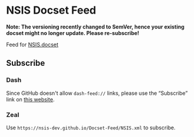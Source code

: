 # NSIS Docset Feed

**Note: The versioning recently changed to SemVer, hence your existing docset might no longer update. Please re-subscribe!**

Feed for [NSIS.docset](https://github.com/idleberg/NSIS.docset)

## Subscribe

### Dash

Since GitHub doesn't allow `dash-feed://` links, please use the “Subscribe” link on [this website](https://idleberg.github.io/NSIS.docset/Contents/Resources/Documents/index.html).

### Zeal

Use `https://nsis-dev.github.io/Docset-Feed/NSIS.xml` to subscribe.
